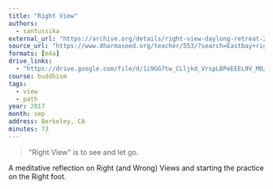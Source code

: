 ```yaml
---
title: "Right View"
authors:
  - santussika
external_url: "https://archive.org/details/right-view-daylong-retreat-2017-09-09-ayya-santussika"
source_url: "https://www.dharmaseed.org/teacher/553/?search=Eastbay+right+view+part"
formats: [m4a]
drive_links:
  - "https://drive.google.com/file/d/1i9GG7tw_CLljkd_VrspLBPeEEEL9V_MO/view?usp=drivesdk"
course: buddhism
tags:
  - view
  - path
year: 2017
month: sep
address: Berkeley, CA
minutes: 73
---
```


> "Right View" is to see and let go.

A meditative reflection on Right (and Wrong) Views and starting the practice on the Right foot.
